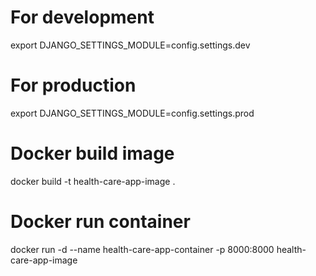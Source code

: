 # For development
export DJANGO_SETTINGS_MODULE=config.settings.dev

# For production
export DJANGO_SETTINGS_MODULE=config.settings.prod

# Docker build image
docker build -t health-care-app-image .

# Docker run container
docker run -d --name health-care-app-container -p 8000:8000 health-care-app-image